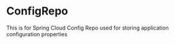 # ConfigRepo
This is for Spring Cloud Config Repo used for storing application configuration properties
